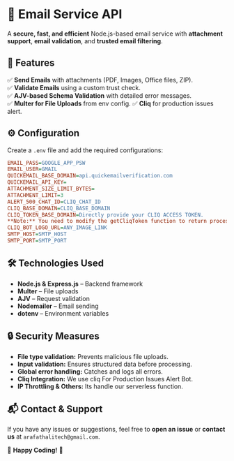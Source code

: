 # 📧 Email Service API

A **secure, fast, and efficient** Node.js-based email service with **attachment support**, **email validation**, and **trusted email filtering**.

## 🚀 Features

✅ **Send Emails** with attachments (PDF, Images, Office files, ZIP).  
✅ **Validate Emails** using a custom trust check.  
✅ **AJV-based Schema Validation** with detailed error messages.  
✅ **Multer for File Uploads** from env config.
✅ **Cliq** for production issues alert.  

## ⚙️ Configuration  

Create a `.env` file and add the required configurations:  

```ini
EMAIL_PASS=GOOGLE_APP_PSW
EMAIL_USER=GMAIL
QUICKEMAIL_BASE_DOMAIN=api.quickemailverification.com
QUICKEMAIL_API_KEY=
ATTACHMENT_SIZE_LIMIT_BYTES=
ATTACHMENT_LIMIT=3
ALERT_500_CHAT_ID=CLIQ_CHAT_ID
CLIQ_BASE_DOMAIN=CLIQ_BASE_DOMAIN
CLIQ_TOKEN_BASE_DOMAIN=Directly provide your CLIQ ACCESS TOKEN.
**Note:** You need to modify the getCliqToken function to return process.env.CLIQ_TOKEN_BASE_DOMAIN in /services/alert500.js.
CLIQ_BOT_LOGO_URL=ANY_IMAGE_LINK
SMTP_HOST=SMTP_HOST
SMTP_PORT=SMTP_PORT
```

## 🛠️ Technologies Used

- **Node.js & Express.js** – Backend framework
- **Multer** – File uploads
- **AJV** – Request validation
- **Nodemailer** – Email sending
- **dotenv** – Environment variables

## 🔒 Security Measures

- **File type validation:** Prevents malicious file uploads.
- **Input validation:** Ensures structured data before processing.
- **Global error handling:** Catches and logs all errors.
- **Cliq Integration:** We use cliq For Production Issues Alert Bot.
- **IP Throttling & Others:** Its handle our serverless function.


## 📬 Contact & Support

If you have any issues or suggestions, feel free to **open an issue** or **contact us** at `arafathalitech@gmail.com`.  

🚀 **Happy Coding!** 🎉
